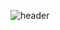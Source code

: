 ![header](https://capsule-render.vercel.app/api?type=wave&color=auto&height=300&section=header&text=Just%20Do%20it&fontSize=90)
